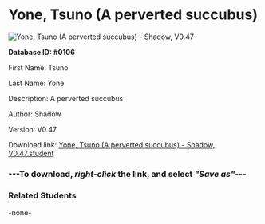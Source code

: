# Yone, Tsuno (A perverted succubus)

<img src="Files/Yone, Tsuno (A perverted succubus).png" title="Yone, Tsuno (A perverted succubus) - Shadow, V0.47">

**Database ID: #0106**

First Name: Tsuno

Last Name: Yone

Description: A perverted succubus

Author: Shadow

Version: V0.47

Download link: <a href="https://raw.githubusercontent.com/Arbiter1223/Daigaku-Gurashi-Custom-Students/master/Files/Student Files/Yone%2C%20Tsuno%20(A%20perverted%20succubus)%20-%20Shadow%2C%20V0.47.student">Yone, Tsuno (A perverted succubus) - Shadow, V0.47.student</a>

### ---**To download, _right-click_ the link, and select _"Save as"_**---

### Related Students

-none-
